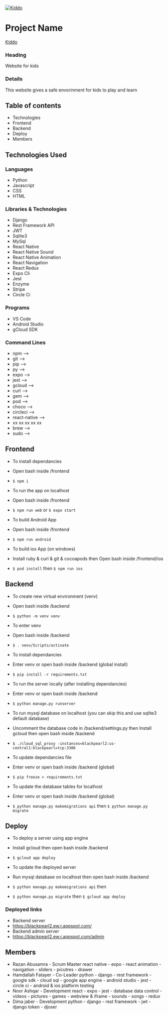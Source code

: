 [![Kiddo](https://i.postimg.cc/wTKffWZb/kiddo.png)](https://blackpearl2.ew.r.appspot.com/)

# Project Name #
[Kiddo](https://blackpearl2.ew.r.appspot.com/)

### Heading ###
Website for kids

### Details ###
This website gives a safe envorinment for kids to play and learn

## Table of contents ##
* Technologies
* Frontend
* Backend
* Deploy
* Members

## Technologies Used ##
### Languages ###
* Python
* Javascript
* CSS
* HTML
### Libraries & Technologies ###
* Django
* Rest Framework API
* JWT
* Sqlite3
* MySql
* React Native
* React Native Sound
* React Native Animation
* React Navigation
* React Redux
* Expo Cli
* Jest
* Enzyme
* Stripe
* Circle Ci
### Programs ###
* VS Code
* Android Studio
* gCloud SDK
### Command Lines ###
* npm -->
* git -->
* pip -->
* py -->
* expo -->
* jest -->
* gcloud -->
* curl -->
* gem -->
* pod -->
* choco -->
* circleci -->
* react-native -->
* xx xx xx xx xx
* brew -->
* sudo -->

## Frontend ##
* To install dependancies
* Open bash inside /frontend
* `$ npm i`

* To run the app on localhost
* Open bash inside /frontend
* `$ npm run web` or `$ expo start`

* To build Android App
* Open bash inside /frontend
* `$ npm run android`

* To build ios App (on windows)
* Install ruby & curl & git & cocoapods then Open bash inside /frontend/ios
* `$ pod install` then `$ npm run ios`


## Backend ##
* To create new virtual environment (venv)
* Open bash inside /backend
* `$ python -m venv venv`

* To enter venv
* Open bash inside /backend
* `$ . venv/Scripts/activate`

* To install dependancies
* Enter venv or open bash inside /backend (global install)
* `$ pip install -r requirements.txt`

* To run the server locally (after installing dependancies)
* Enter venv or open bash inside /backend
* `$ python manage.py runserver`

* To run mysql database on localhost (you can skip this and use sqlite3 default database)
* Uncomment the database code in /backend/settings.py then Install gcloud then open bash inside /backend
* `$ ./cloud_sql_proxy -instances=blackpearl2:us-central1:blackpearl=tcp:3306`

* To update dependancies file
* Enter venv or open bash inside /backend (global)
* `$ pip freeze > requirements.txt`

* To update the database tables for localhost
* Enter venv or open bash inside /backend (global)
* `$ python manage.py makemigrations api` then `$ python manage.py migrate`

## Deploy ##
* To deploy a server using app engine
* Install gcloud then open bash inside /backend
* `$ gcloud app deploy`

* To update the deployed server
* Run mysql database on localhost then open bash inside /backend
* `$ python manage.py makemigrations api` then
* `$ python manage.py migrate` then `$ gcloud app deploy`

### Deployed links ###
* Backend server
* https://blackpearl2.ew.r.appspot.com/
* Backend admin server
* https://blackpearl2.ew.r.appspot.com/admin

## Members ##
* Razan Abusamra - Scrum Master
react native - expo - react animation - navigation - sliders - picutres - drawer
* Hamdallah Fatayer - Co-Leader
python - django - rest framework - google sdk - cloud sql - google app engine - android studio - jest - circle ci - android & ios platform testing
* Noor Ashqar - Development
react - expo - jest - database data control - videos - pictures - games - webview & iframe - sounds - songs - redux
* Dima jaber - Development
python - django - rest framework - jwt - django token - djoser 
